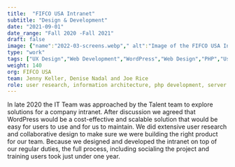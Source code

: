 ```yaml
---
title:  "FIFCO USA Intranet"
subtitle: "Design & Development"
date: "2021-09-01"
date_range: "Fall 2020 -Fall 2021"
draft: false
image: {"name":"2022-03-screens.webp"," alt":"Image of the FIFCO USA Intranet on a mobile phone and a laptop computer"}
type: "work"
tags: ["UX Design","Web Development","WordPress","Web Design","PHP","User Research", ]
weight: 140
org: FIFCO USA
team: Jenny Keller, Denise Nadal and Joe Rice
role: user research, information architecture, php development, server set up, custom WordPress development
---
```

In late 2020 the IT Team was approached by the Talent team to explore solutions for a company intranet. After discussion we agreed that WordPress would be a cost-effective and scalable solution that would be easy for users to use and for us to maintain. We did extensive user research and collaborative design to make sure we were building the right product for our team.
Because we designed and developed the intranet on top of our regular duties, the full process, including socialing the project and training users took just under one year.